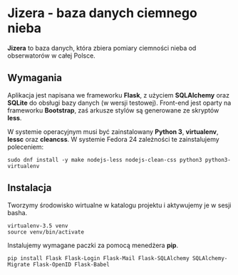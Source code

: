 # Jizera - baza danych ciemnego nieba

**Jizera** to baza danych, która zbiera pomiary ciemności nieba
od obserwatorów w całej Polsce.

## Wymagania

Aplikacja jest napisana we frameworku **Flask**, z użyciem **SQLAlchemy** oraz **SQLite** do obsługi bazy danych (w wersji testowej). Front-end jest oparty na frameworku **Bootstrap**, zaś arkusze stylów są generowane ze skryptów **less**.

W systemie operacyjnym
musi być zainstalowany **Python 3**, **virtualenv**, **lessc** oraz **cleancss**. W systemie Fedora 24 zależności te zainstalujemy poleceniem:
```
sudo dnf install -y make nodejs-less nodejs-clean-css python3 python3-virtualenv
```

## Instalacja

Tworzymy środowisko wirtualne w katalogu projektu i aktywujemy je
w sesji basha.
```
virtualenv-3.5 venv
source venv/bin/activate
```
Instalujemy wymagane paczki za pomocą menedżera **pip**.
```
pip install Flask Flask-Login Flask-Mail Flask-SQLAlchemy SQLAlchemy-Migrate Flask-OpenID Flask-Babel
```
